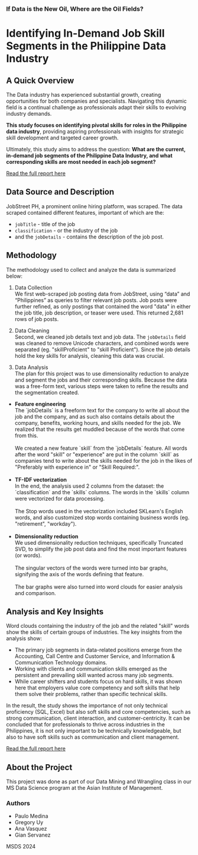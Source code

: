 ### If Data is the New Oil, Where are the Oil Fields? 
# Identifying In-Demand Job Skill Segments in the Philippine Data Industry

## A Quick Overview
The Data industry has experienced substantial growth, creating opportunities for both companies and specialists. Navigating this dynamic field is a continual challenge as professionals adapt their skills to evolving industry demands.

**This study focuses on identifying pivotal skills for roles in the Philippine data industry**, providing aspiring professionals with insights for strategic skill development and targeted career growth. 

Ultimately, this study aims to address the question: **What are the current, in-demand job segments of the Philippine Data Industry, and what corresponding skills are most needed in each job segment?**

[Read the full report here](https://helloanavee.github.io/data-skills-analysis/data-skills.html)

## Data Source and Description
JobStreet PH, a prominent online hiring platform, was scraped. The data scraped contained different features, important of which are the:
- `jobTitle` - title of the job
- `classification` - or the industry of the job
- and the `jobDetails` - contains the description of the job post.

## Methodology
The methodology used to collect and analyze the data is summarized below:

1. Data Collection
<br> We first web-scraped job posting data from JobStreet, using “data” and “Philippines” as queries to filter relevant job posts. Job posts were further refined, as only postings that contained the word "data" in either the job title, job description, or teaser were used. This returned 2,681 rows of job posts.
   
2. Data Cleaning
<br> Second, we cleaned job details text and job data. The `jobDetails` field was cleaned to remove Unicode characters, and combined words were separated (eg. "skillProficient" to "skill Proficient"). Since the job details hold the key skills for analysis, cleaning this data was crucial.

3. Data Analysis
<br> The plan for this project was to use dimensionality reduction to analyze and segment the jobs and their corresponding skills. Because the data was a free-form text, various steps were taken to refine the results and the segmentation created.
<ul>
   <li> <b>Feature engineering</b>
   <br> The `jobDetails` is a freeform text for the company to write all about the job and the company, and as such also contains details about the company, benefits, working hours, and skills needed for the job. We realized that the results get muddled because of the words that come from this.
   <br>
   <br> We created a new feature `skill` from the `jobDetails` feature. All words after the word "skill" or "experience" are put in the column `skill` as companies tend to write about the skills needed for the job in the likes of "Preferably with experience in" or "Skill Required:".
   </li>
   <br>
   <li> <b>TF-IDF vectorization</b>
   <br> In the end, the analysis used 2 columns from the dataset: the `classification` and the `skills` columns. The words in the `skills` column were vectorized for data processing.
   <br>
   <br> The Stop words used in the vectorization included SKLearn's English words, and also customized stop words containing business words (eg. "retirement", "workday").
   </li>
   <br>
   <li> <b>Dimensionality reduction</b>
   <br> We used dimensionality reduction techniques, specifically Truncated SVD, to simplify the job post data and find the most important features (or words).
   <br>
   <br> The singular vectors of the words were turned into bar graphs, signifying the axis of the words defining that feature.
   <br>
   <br> The bar graphs were also turned into word clouds for easier analysis and comparison.
   </li>
</ul>

## Analysis and Key Insights
Word clouds containing the industry of the job and the related "skill" words show the skills of certain groups of industries. The key insights from the analysis show:

- The primary job segments in data-related positions emerge from the Accounting, Call Centre and Customer Service, and Information & Communication Technology domains.
- Working with clients and communication skills emerged as the persistent and prevailing skill wanted across many job segments.
- While career shifters and students focus on hard skills, it was shown here that employers value core competency and soft skills that help them solve their problems, rather than specific technical skills.

In the result, the study shows the importance of not only technical proficiency (SQL, Excel) but also soft skills and core competencies, such as strong communication, client interaction, and customer-centricity. It can be concluded that for professionals to thrive across industries in the Philippines, it is not only important to be technically knowledgeable, but also to have soft skills such as communication and client management.

[Read the full report here](https://helloanavee.github.io/data-skills-analysis/data-skills.html)

## About the Project
This project was done as part of our Data Mining and Wrangling class in our MS Data Science program at the Asian Institute of Management.

### Authors
- Paulo Medina
- Gregory Uy
- Ana Vasquez
- Gian Servanez

MSDS 2024
